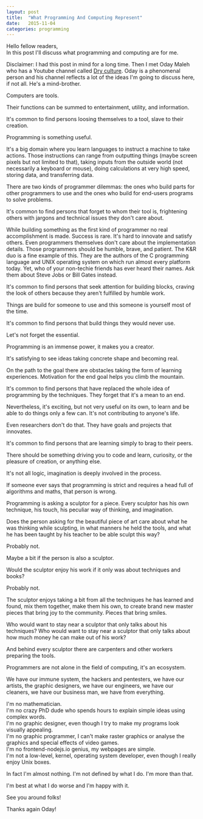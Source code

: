 ```yaml
---
layout: post
title:  "What Programming And Computing Represent"
date:   2015-11-04
categories: programming
---
```



Hello fellow readers,  
In this post I'll discuss what programming and computing are for me.


Disclaimer: I had this post in mind for a long time. Then I met Oday Maleh
who has a Youtube channel called [Dry culture](https://www.youtube.com/channel/UCS4dsIMOKXAfPlgCTt4QOvQ). Oday is a phenomenal person and his channel reflects a lot of the ideas
I'm going to discuss here, if not all. He's a mind-brother.


Computers are tools.


Their functions can be summed to entertainment, utility, and information.


It's common to find persons loosing themselves to a tool, slave to their
creation.


Programming is something useful.


It's a big domain where you learn languages to instruct a machine to take actions.
Those instructions can range from outputting things (maybe screen pixels but not
limited to that), taking inputs from the outside world (not necessarily a
keyboard or mouse), doing calculations at very high speed, storing data, and
transferring data.


There are two kinds of programmer dilemmas: the ones who build parts for other
programmers to use and the ones who build for end-users programs to
solve problems.


It's common to find persons that forget to whom their tool is, frightening
others with jargons and technical issues they don't care about.


While building something as the first kind of programmer no real accomplishment
is made. Success is rare. It's hard to innovate and
satisfy others. Even programmers themselves don't care about the implementation
details. Those programmers should be humble, brave, and patient. The K&R duo is
a fine example of this. They are the authors of the C programming language and
UNIX operating system on which run almost every platform today. Yet, who of your
non-techie friends has ever heard their names. Ask them about Steve Jobs or
Bill Gates instead.


It's common to find persons that seek attention for building blocks,
craving the look of others because they aren't fulfilled by humble work.


Things are build for someone to use and this someone is yourself most of the time.


It's common to find persons that build things they would never use.


Let's not forget the essential.


Programming is an immense power, it makes you a creator.


It's satisfying to see ideas taking concrete shape and becoming real.


On the path to the goal there are obstacles taking the form of learning experiences.
Motivation for the end goal helps you climb the mountain.


It's common to find persons that have replaced the whole idea of programming by
the techniques. They forget that it's a mean to an end.


Nevertheless, it's exciting, but not very useful on its own, to learn and be able to do things only a few can.
It's not contributing to anyone's life.


Even researchers don't do that. They have goals and projects that innovates.


It's common to find persons that are learning simply to brag to their peers.


There should be something driving you to code and learn, curiosity, or the
pleasure of creation, or anything else.


It's not all logic, imagination is deeply involved in the process.


If someone ever says that programming is strict and requires
a head full of algorithms and maths, that person is wrong.


Programming is asking a sculptor for a piece. Every sculptor has his
own technique, his touch, his peculiar way of thinking, and imagination.


Does the person asking for the beautiful piece of art care about what he was
thinking while sculpting, in what manners he held the tools, and what he has been
taught by his teacher to be able sculpt this way?


Probably not.

Maybe a bit if the person is also a sculptor.


Would the sculptor enjoy his work if it only was about techniques and books?


Probably not.


The sculptor enjoys taking a bit from all the techniques he has learned and
found, mix them together, make them his own, to create brand new
master pieces that bring joy to the community. Pieces that bring smiles.


Who would want to stay near a sculptor that only talks about his techniques?
Who would want to stay near a sculptor that only talks about how much money
he can make out of his work?


And behind every sculptor there are carpenters and other workers preparing the
tools.


Programmers are not alone in the field of computing, it's an ecosystem.


We have our immune system, the hackers and pentesters, we have our artists, the
graphic designers, we have our engineers, we have our cleaners, we have our
business man, we have from everything.


I'm no mathematician.  
I'm no crazy PhD dude who spends hours to explain simple ideas using complex words.  
I'm no graphic designer, even though I try to make my programs look visually appealing.  
I'm no graphic programmer, I can't make raster graphics or analyse the graphics and special effects of video games.  
I'm no frontend-nodejs.io genius, my webpages are simple.  
I'm not a low-level, kernel, operating system developer, even though I really enjoy Unix boxes.  


In fact I'm almost nothing.
I'm not defined by what I do.
I'm more than that.


I'm best at what I do worse and I'm happy with it.


See you around folks!

Thanks again Oday!
